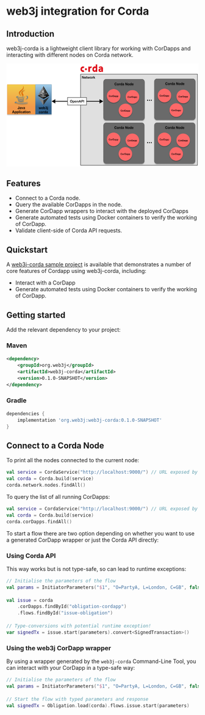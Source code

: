 web3j integration for Corda
===========================

## Introduction

web3j-corda is a lightweight client library for working with CorDapps and interacting with different nodes on Corda network.

![web3j-corda Network](docs/img/web3j-corda.png)

## Features
* Connect to a Corda node.
* Query the available CorDapps in the node.
* Generate CorDapp wrappers to interact with the deployed CorDapps
* Generate automated tests using Docker containers to verify the working of CorDapp. 
* Validate client-side of Corda API requests.


## Quickstart

A [web3j-corda sample project](https://gitlab.com/web3j/corda-samples) is available that demonstrates a number of core features of Cordapp using web3j-corda, including:
* Interact with a CorDapp
* Generate automated tests using Docker containers to verify the working of CorDapp. 

## Getting started

Add the relevant dependency to your project:

### Maven

```xml
<dependency>
    <groupId>org.web3j</groupId>
    <artifactId>web3j-corda</artifactId>
    <version>0.1.0-SNAPSHOT</version>
</dependency>
```

### Gradle

```groovy
dependencies {
    implementation 'org.web3j:web3j-corda:0.1.0-SNAPSHOT'
}
```

## Connect to a Corda Node

To print all the nodes connected to the current node:

```kotlin
val service = CordaService("http://localhost:9000/") // URL exposed by BRAID service
val corda = Corda.build(service)
corda.network.nodes.findAll()
```

To query the list of all running CorDapps:

```kotlin
val service = CordaService("http://localhost:9000/") // URL exposed by BRAID service
val corda = Corda.build(service)
corda.corDapps.findAll()
```

To start a flow there are two option depending on whether you want to use a generated CorDapp wrapper
or just the Corda API directly:

### Using Corda API
This way works but is not type-safe, so can lead to runtime exceptions:
```kotlin
// Initialise the parameters of the flow 
val params = InitiatorParameters("$1", "O=PartyA, L=London, C=GB", false)

val issue = corda
    .corDapps.findById("obligation-cordapp")
    .flows.findById("issue-obligation")

// Type-conversions with potential runtime exception!
var signedTx = issue.start(parameters).convert<SignedTransaction>()
```

### Using the web3j CorDapp wrapper
By using a wrapper generated by the `web3j-corda` Command-Line Tool, 
you can interact with your CorDapp in a type-safe way:
```kotlin
// Initialise the parameters of the flow 
val params = InitiatorParameters("$1", "O=PartyA, L=London, C=GB", false)

// Start the flow with typed parameters and response
val signedTx = Obligation.load(corda).flows.issue.start(parameters)
```
